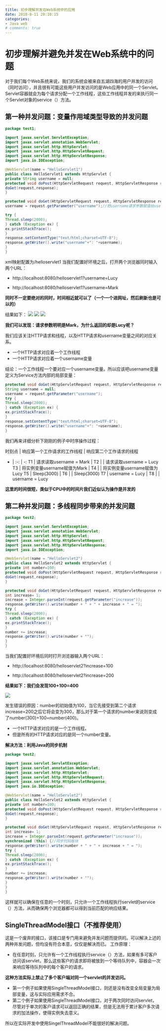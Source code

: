 ```yaml
---
title: 初步理解并发在Web系统中的应用
date: 2018-8-11 20:10:15
categories:
- Java web
# comments: true
---
```


# 初步理解并避免并发在Web系统中的问题
对于我们每个Web系统来说，我们的系统会被来自五湖四海的用户并发的访问（同时访问），并且很有可能这些用户并发访问的是Web应用中的同一个Servlet。
Servlet容器就会为每个请求分配一个工作线程，这些工作线程并发的来执行同一个Servlet对象的service（）方法。
## 第一种并发问题：变量作用域类型导致的并发问题
```java
package test1;

import javax.servlet.ServletException;
import javax.servlet.annotation.WebServlet;
import javax.servlet.http.HttpServlet;
import javax.servlet.http.HttpServletRequest;
import javax.servlet.http.HttpServletResponse;
import java.io.IOException;

@WebServlet(name = "HelloServlet1")
public class HelloServlet1 extends HttpServlet {
private String username = null;
protected void doPost(HttpServletRequest request, HttpServletResponse response) throws ServletException, IOException {
doGet(request,response);
}

protected void doGet(HttpServletRequest request, HttpServletResponse response) throws ServletException, IOException {
username = request.getParameter("username");//把username请求参数赋值给username变量

try {
Thread.sleep(2000);
} catch (Exception ex) {
ex.printStackTrace();
}
response.setContentType("text/html;charset=UTF-8");
response.getWriter().write("username"+": "+username);
}
}

```
xml映射配置为/helloservlet1
当我们配置好环境之后，打开两个浏览器同时输入两个URL：
+ http://localhost:8080/helloservlet1?username=Lucy

+ http://localhost:8080/helloservlet1?username=Mark

__同时不一定要绝对的同时，时间相近就可以了（一个一个进网址，然后刷新也是可以的）__

结果如下：
![](http://xiaolitongxue.top/bf1.png)
![](http://xiaolitongxue.top/bf2.png)
![](http://xiaolitongxue.top/bf3.png)

__我们可以发现：请求参数明明是Mark，为什么返回的却是Lucy呢？__

我们应该关注HTTP请求和线程，以及HTTP请求和username变量之间的对应关系。
+ 一个HTTP请求对应着一个工作线程
+ 一个HTTP请求对应着一个username变量

结论：一个工作线程一个要对应一个username变量。所以应该吧username变量定义为Service方法内部的局部变量：
```java
protected void doGet(HttpServletRequest request, HttpServletResponse response) throws ServletException, IOException {
String username = null;
username = request.getParameter("username");
try {
Thread.sleep(2000);
} catch (Exception ex) {
ex.printStackTrace();
}
response.setContentType("text/html;charset=UTF-8");
response.getWriter().write("username"+": "+username);
}
```
我们再来详细分析下刚刚的例子中时序操作过程：

时刻点 | 响应第一个工作请求的工作线程 | 响应第二个工作请求的线程
- | :-: | -:
T1 | 请求读取username = Mark |
T2 | | 请求读取username = Lucy
T3 | 将实例变量username赋值为Mark |
T4 | | 将实例变量username赋值为Lucy
T5 | Sleep(3000) |
T6 | | Sleep(3000)
T7 | username = Lucy |
T8 | | username = Lucy

__这里的时间很短，类似于CPU中的时间片我们近似认为操作是并发的__

## 第二种并发问题：多线程同步带来的并发问题

```java
package test2;

import javax.servlet.ServletException;
import javax.servlet.annotation.WebServlet;
import javax.servlet.http.HttpServlet;
import javax.servlet.http.HttpServletRequest;
import javax.servlet.http.HttpServletResponse;
import java.io.IOException;

@WebServlet(name = "HelloServlet2")
public class HelloServlet2 extends HttpServlet {
private int number=100;
protected void doPost(HttpServletRequest request, HttpServletResponse response) throws ServletException, IOException {
doGet(request,response);
}

protected void doGet(HttpServletRequest request, HttpServletResponse response) throws ServletException, IOException {
int increase= 1;
increase = Integer.parseInt(request.getParameter("increase"));
response.getWriter().write(number + " + " + increase + " = ");
try {
Thread.sleep(2000);
} catch (Exception ex) {
ex.printStackTrace();
}
number += increase;
response.getWriter().write(number + "");
}
}

```
当我们配置好环境后同时打开浏览器输入两个URL：
+ http://localhost:8080/helloservlet2?increase=100

+ http://localhost:8080/helloservlet2?increase=200

__结果如下：我们会发现100+100=400__

![](http://xiaolitongxue.top/bf4.png)

发生错误的原因：number的初始值为100，当它先接受到第二个请求increase=200之后它将会变为300，那么对于第一个请求的number来说则变成了number(300)+100=number(400)。
+ 一个HTTP请求对应的是一个工作线程。
+ 但是所有的HTTP请求对应的是同一个number变量。

__解决方法：利用Java的同步机制__

```java
package test2;

import javax.servlet.ServletException;
import javax.servlet.annotation.WebServlet;
import javax.servlet.http.HttpServlet;
import javax.servlet.http.HttpServletRequest;
import javax.servlet.http.HttpServletResponse;
import java.io.IOException;

@WebServlet(name = "HelloServlet2")
public class HelloServlet2 extends HttpServlet {
private int number=100;
protected void doPost(HttpServletRequest request, HttpServletResponse response) throws ServletException, IOException {
doGet(request,response);
}

protected void doGet(HttpServletRequest request, HttpServletResponse response) throws ServletException, IOException {
int increase= 1;
increase = Integer.parseInt(request.getParameter("increase"));
synchronized (this) {//同步代码版块
response.getWriter().write(number + " + " + increase + " = ");
try {
Thread.sleep(2000);
} catch (Exception ex) {
ex.printStackTrace();
}
number += increase;
response.getWriter().write(number + "");
}
}
}

```
这样就可以确保在任意的一个时刻，只允许一个工作线程执行servlet的service（）方法，从而确保两个浏览器都可以得到当前匹配的响应结果。

## SingleThreadModel接口（不推荐使用）
这是一个废弃的接口，该接口是专门用来避免并发问题而提供的。可以解决上述的两种并发问题，但均没有符合本意，仅仅是解决而已。
工作原理：
+ 在任意时刻，只允许有一个工作线程执行service（）方法，如果有多可客户访问该servlet，那么这些客户的请求即将被放到一个等待队列中，容器会一次来响应等待队列中的每个客户的请求。

__这种方法实际上禁止了多个客户端对同一个servlet的并发访问。__

+ 第一个例子如果使用SingleThreadModel接口，则还是没有改变全局变量为局部变量，这与实际应用需求不合。
+ 第二个例子如果使用SingleThreadModel接口，对于两次同时访问servlet，尽管对于单次的客户请求可以返回正确的结果，但是无法用于累计客户多次请求的加法操作，使得实例失去意义。

所以在实际开发中使用SingelThreadModel不能很好的解决问题。
